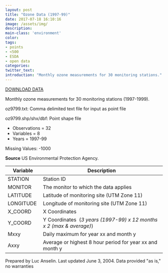 ```yaml
---
layout: post
title: "Ozone Data (1997-99)"
date: 2017-07-18 16:10:16
image: /assets/img/
description:
main-class: 'environment'
color:
tags:
- points
- <500
- ESDA
- open data
categories:
twitter_text:
introduction: "Monthly ozone measurements for 30 monitoring stations."
---
```


<script>
$('#map').hide();
</script>


[DOWNLOAD DATA](https://s3.amazonaws.com/geoda/data/laozone.zip)



Monthly ozone measurements for 30 monitoring stations (1997-1999).

oz9799.txt:                          Comma delimited text file for input  as point file                        

oz9799.shp/shx/dbf:                   Point shape file                     


* Observations = 32
* Variables = 8 
* Years = 1997-99

 Missing Values: -1000

**Source**
 US Environmental Protection Agency.


| **Variable**                         | **Description**                      |
|--|--
| STATION                              | Station ID                           |
| MONITOR                              | The monitor to which the data         applies                              |
| LATITUDE                             | Latitude of monitoring site (UTM      Zone 11)                             |
| LONGITUDE                            | Longitude of monitoring site (UTM    Zone 11)                             |
| X_COORD                             | X Coordinates                        |
| Y_COORD                             | Y Coordinates                         (*3 years (1997-99) x 12 months x 2   (max & average)*) |
| Mxxy                                 | Daily maximum for year xx and month   y                                    |
| Axxy                                 | Average or highest 8 hour period for year xx and month y                  |

Prepared by Luc Anselin. Last updated June 3, 2004. Data provided "as is," no warranties
